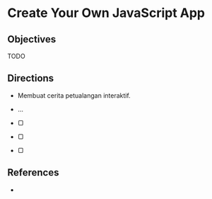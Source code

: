 # Create Your Own JavaScript App

## Objectives

TODO

## Directions

- Membuat cerita petualangan interaktif.
- ...

- ▢
- ▢
- ▢

## References

-
